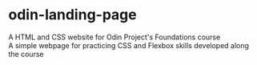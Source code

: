 # odin-landing-page
A HTML and CSS website for Odin Project's Foundations course  
A simple webpage for practicing CSS and Flexbox skills developed along the course
